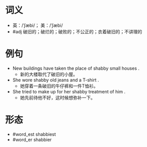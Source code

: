 # 词义
- 英：/ˈʃæbi/； 美：/ˈʃæbi/
- #adj 破旧的；破烂的；破败的；不公正的；衣着破旧的；不讲理的
# 例句
- New buildings have taken the place of shabby small houses .
	- 新的大楼取代了破旧的小屋。
- She wore shabby old jeans and a T-shirt .
	- 她穿着一条破旧的牛仔裤和一件T恤衫。
- She tried to make up for her shabby treatment of him .
	- 她先前待他不好，这时候想弥补一下。
# 形态
- #word_est shabbiest
- #word_er shabbier
